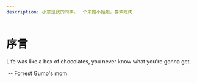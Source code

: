 ```yaml
---
description: 小意是我的同事，一个未婚小姑娘，喜欢吃肉
---
```


# 序言

Life was like a box of chocolates, you never know what you're gonna get.

​ -- Forrest Gump's mom

